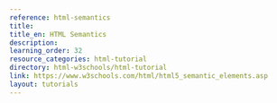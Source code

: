```yaml
---
reference: html-semantics
title:
title_en: HTML Semantics
description:
learning_order: 32
resource_categories: html-tutorial
directory: html-w3schools/html-tutorial
link: https://www.w3schools.com/html/html5_semantic_elements.asp
layout: tutorials
---
```

